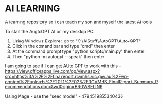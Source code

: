 # AI LEARNING
A learning repository so I can teach my son and myself the latest AI tools

To start the AugtoGPT AI on my desktop PC:
1. Using WIndows Explorer, go to "C:\AIStuff\AutoGPT\Auto-GPT"
2. Click in the comand bar and type "cmd" then enter
3. At the command prompt type "python scripts/main.py" then enter
4. Then "python -m autogpt --speak" then enter

I am going to see if I can get AUto GPT to work with this - https://view.officeapps.live.com/op/view.aspx?src=https%3A%2F%2Ffinalreport.rcvmhs.vic.gov.au%2Fwp-content%2Fuploads%2F2021%2F02%2FRCVMHS_FinalReport_Summary_Recommendations.docx&wdOrigin=BROWSELINK




Using Mage - use the "seed model" - 4794519855340436
